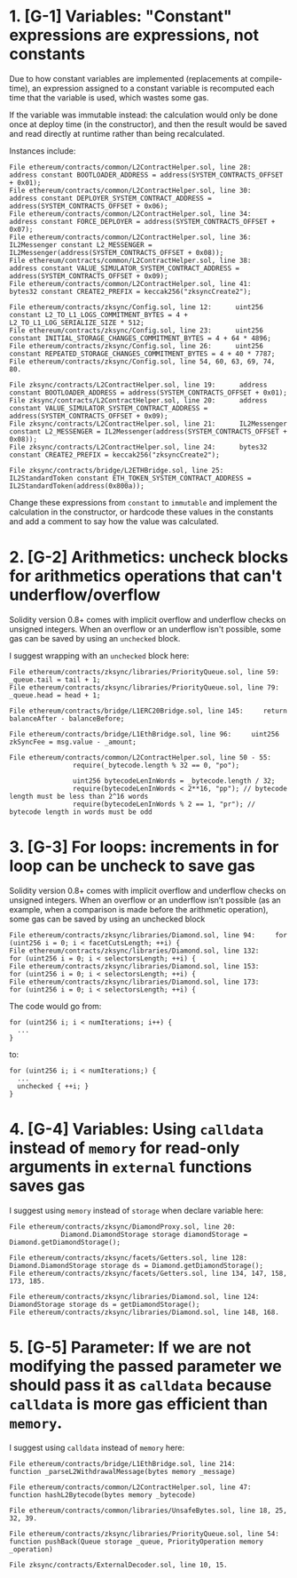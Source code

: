 # 1. [G-1] Variables: "Constant" expressions are expressions, not constants

Due to how constant variables are implemented (replacements at compile-time), an expression assigned to a constant variable is recomputed each time that the variable is used, which wastes some gas.

If the variable was immutable instead: the calculation would only be done once at deploy time (in the constructor), and then the result would be saved and read directly at runtime rather than being recalculated.

Instances include:

    File ethereum/contracts/common/L2ContractHelper.sol, line 28:      address constant BOOTLOADER_ADDRESS = address(SYSTEM_CONTRACTS_OFFSET + 0x01);
    File ethereum/contracts/common/L2ContractHelper.sol, line 30:      address constant DEPLOYER_SYSTEM_CONTRACT_ADDRESS = address(SYSTEM_CONTRACTS_OFFSET + 0x06);
    File ethereum/contracts/common/L2ContractHelper.sol, line 34:      address constant FORCE_DEPLOYER = address(SYSTEM_CONTRACTS_OFFSET + 0x07);
    File ethereum/contracts/common/L2ContractHelper.sol, line 36:      IL2Messenger constant L2_MESSENGER = IL2Messenger(address(SYSTEM_CONTRACTS_OFFSET + 0x08));
    File ethereum/contracts/common/L2ContractHelper.sol, line 38:      address constant VALUE_SIMULATOR_SYSTEM_CONTRACT_ADDRESS = address(SYSTEM_CONTRACTS_OFFSET + 0x09);
    File ethereum/contracts/common/L2ContractHelper.sol, line 41:      bytes32 constant CREATE2_PREFIX = keccak256("zksyncCreate2");

    File ethereum/contracts/zksync/Config.sol, line 12:      uint256 constant L2_TO_L1_LOGS_COMMITMENT_BYTES = 4 + L2_TO_L1_LOG_SERIALIZE_SIZE * 512;
    File ethereum/contracts/zksync/Config.sol, line 23:      uint256 constant INITIAL_STORAGE_CHANGES_COMMITMENT_BYTES = 4 + 64 * 4896;
    File ethereum/contracts/zksync/Config.sol, line 26:      uint256 constant REPEATED_STORAGE_CHANGES_COMMITMENT_BYTES = 4 + 40 * 7787;
    File ethereum/contracts/zksync/Config.sol, line 54, 60, 63, 69, 74, 80.

    File zksync/contracts/L2ContractHelper.sol, line 19:      address constant BOOTLOADER_ADDRESS = address(SYSTEM_CONTRACTS_OFFSET + 0x01);
    File zksync/contracts/L2ContractHelper.sol, line 20:      address constant VALUE_SIMULATOR_SYSTEM_CONTRACT_ADDRESS = address(SYSTEM_CONTRACTS_OFFSET + 0x09);
    File zksync/contracts/L2ContractHelper.sol, line 21:      IL2Messenger constant L2_MESSENGER = IL2Messenger(address(SYSTEM_CONTRACTS_OFFSET + 0x08));
    File zksync/contracts/L2ContractHelper.sol, line 24:      bytes32 constant CREATE2_PREFIX = keccak256("zksyncCreate2");

    File zksync/contracts/bridge/L2ETHBridge.sol, line 25:      IL2StandardToken constant ETH_TOKEN_SYSTEM_CONTRACT_ADDRESS = IL2StandardToken(address(0x800a));

Change these expressions from `constant` to `immutable` and implement the calculation in the constructor, or hardcode these values in the constants and add a comment to say how the value was calculated.

# 2. [G-2] Arithmetics: uncheck blocks for arithmetics operations that can't underflow/overflow

Solidity version 0.8+ comes with implicit overflow and underflow checks on unsigned integers. When an overflow or an underflow isn't possible, some gas can be saved by using an `unchecked` block.

I suggest wrapping with an `unchecked` block here:

    File ethereum/contracts/zksync/libraries/PriorityQueue.sol, line 59:     _queue.tail = tail + 1;
    File ethereum/contracts/zksync/libraries/PriorityQueue.sol, line 79:     _queue.head = head + 1;

    File ethereum/contracts/bridge/L1ERC20Bridge.sol, line 145:     return balanceAfter - balanceBefore;

    File ethereum/contracts/bridge/L1EthBridge.sol, line 96:     uint256 zkSyncFee = msg.value - _amount;

    File ethereum/contracts/common/L2ContractHelper.sol, line 50 - 55:    
                    require(_bytecode.length % 32 == 0, "po");

                    uint256 bytecodeLenInWords = _bytecode.length / 32;
                    require(bytecodeLenInWords < 2**16, "pp"); // bytecode length must be less than 2^16 words
                    require(bytecodeLenInWords % 2 == 1, "pr"); // bytecode length in words must be odd

# 3. [G-3] For loops: increments in for loop can be uncheck to save gas

Solidity version 0.8+ comes with implicit overflow and underflow checks on unsigned integers. When an overflow or an underflow isn’t possible (as an example, when a comparison is made before the arithmetic operation), some gas can be saved by using an unchecked block

    File ethereum/contracts/zksync/libraries/Diamond.sol, line 94:     for (uint256 i = 0; i < facetCutsLength; ++i) {
    File ethereum/contracts/zksync/libraries/Diamond.sol, line 132:     for (uint256 i = 0; i < selectorsLength; ++i) {
    File ethereum/contracts/zksync/libraries/Diamond.sol, line 153:     for (uint256 i = 0; i < selectorsLength; ++i) {
    File ethereum/contracts/zksync/libraries/Diamond.sol, line 173:     for (uint256 i = 0; i < selectorsLength; ++i) {

The code would go from:

    for (uint256 i; i < numIterations; i++) { 
      ...
    }

to:

    for (uint256 i; i < numIterations;) { 
      ...
      unchecked { ++i; }  
    }

# 4. [G-4] Variables: Using `calldata` instead of `memory` for read-only arguments in `external` functions saves gas

I suggest using `memory` instead of `storage` when declare variable here:

    File ethereum/contracts/zksync/DiamondProxy.sol, line 20:
                 Diamond.DiamondStorage storage diamondStorage = Diamond.getDiamondStorage();

    File ethereum/contracts/zksync/facets/Getters.sol, line 128:       Diamond.DiamondStorage storage ds = Diamond.getDiamondStorage();
    File ethereum/contracts/zksync/facets/Getters.sol, line 134, 147, 158, 173, 185.

    File ethereum/contracts/zksync/libraries/Diamond.sol, line 124:       DiamondStorage storage ds = getDiamondStorage();
    File ethereum/contracts/zksync/libraries/Diamond.sol, line 148, 168.

# 5. [G-5] Parameter: If we are not modifying the passed parameter we should pass it as `calldata` because `calldata` is more gas efficient than `memory`.

I suggest using `calldata` instead of `memory` here:

    File ethereum/contracts/bridge/L1EthBridge.sol, line 214:           function _parseL2WithdrawalMessage(bytes memory _message)

    File ethereum/contracts/common/L2ContractHelper.sol, line 47:        function hashL2Bytecode(bytes memory _bytecode)
  
    File ethereum/contracts/common/libraries/UnsafeBytes.sol, line 18, 25, 32, 39.

    File ethereum/contracts/zksync/libraries/PriorityQueue.sol, line 54:     function pushBack(Queue storage _queue, PriorityOperation memory _operation)

    File zksync/contracts/ExternalDecoder.sol, line 10, 15.

